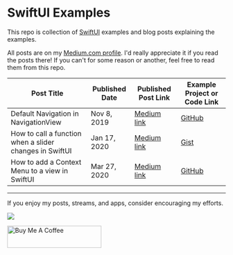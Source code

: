 # SwiftUI Examples

This repo is collection of [SwiftUI](https://developer.apple.com/xcode/swiftui/) examples and blog posts explaining the examples.

All posts are on my [Medium.com profile](https://medium.com/@maeganwilson_). I'd really appreciate it if you read the posts there! If you can't for some reason or another, feel free to read them from this repo.

| Post Title | Published Date | Published Post Link | Example Project or Code Link |
| --- | --- | --- | --- |
| Default Navigation in NavigationView | Nov 8, 2019 | [Medium link](https://medium.com/@maeganwilson_/default-a-view-in-navigationview-with-swiftui-b6e64a17fb20) | [GitHub](https://github.com/maeganjwilson/swiftui-examples/tree/master/NavigationExample) |
| How to call a function when a slider changes in SwiftUI | Jan 17, 2020 | [Medium link](https://medium.com/@maeganwilson_/how-to-call-a-function-when-a-slider-changes-in-swiftui-1a318ab00cbf) | [Gist](https://gist.github.com/maeganjwilson/9165c7d3a385fdecbb2c52740f1c5327) |
| How to add a Context Menu to a view in SwiftUI | Mar 27, 2020 | [Medium link](https://medium.com/@maeganwilson_/how-to-add-a-context-menu-to-a-view-in-swiftui-36a91189fc9d) | [GitHub](https://github.com/maeganjwilson/context-menu-example)

---

If you enjoy my posts, streams, and apps, consider encouraging my efforts.

[![](https://github.com/maeganjwilson/appsbymwblog/blob/master/static/images/patron.png?raw=true)](https://www.patreon.com/appsbymw)

<a href="https://www.buymeacoffee.com/appsbymw" target="_blank"><img src="https://cdn.buymeacoffee.com/buttons/arial-blue.png" alt="Buy Me A Coffee" style="height: 51px !important;width: 217px !important;" ></a>

